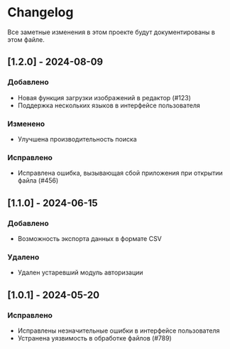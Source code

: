 # Changelog

Все заметные изменения в этом проекте будут документированы в этом файле.

## [1.2.0] - 2024-08-09

### Добавлено
- Новая функция загрузки изображений в редактор (#123)
- Поддержка нескольких языков в интерфейсе пользователя

### Изменено
- Улучшена производительность поиска

### Исправлено
- Исправлена ошибка, вызывающая сбой приложения при открытии файла (#456)

## [1.1.0] - 2024-06-15

### Добавлено
- Возможность экспорта данных в формате CSV

### Удалено
- Удален устаревший модуль авторизации

## [1.0.1] - 2024-05-20

### Исправлено
- Исправлены незначительные ошибки в интерфейсе пользователя
- Устранена уязвимость в обработке файлов (#789)
